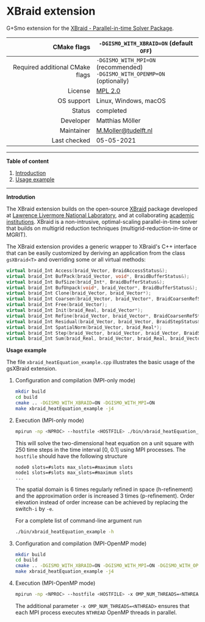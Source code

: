 # XBraid extension

G+Smo extension for the [XBraid - Parallel-in-time Solver Package](https://github.com/XBraid/xbraid).

|CMake flags|```-DGISMO_WITH_XBRAID=ON``` (default ```OFF```)|
|--:|---|
|Required additional CMake flags|```-DGISMO_WITH_MPI=ON``` (recommended)<br>```-DGISMO_WITH_OPENMP=ON``` (optionally)|
|License|[MPL 2.0](https://www.mozilla.org/en-US/MPL/2.0/)|
|OS support|Linux, Windows, macOS|
|Status|completed|
|Developer|Matthias Möller|
|Maintainer|M.Moller@tudelft.nl|
|Last checked|05-05-2021|

***
__Table of content__
1. [Introduction](#introduction)
2. [Usage example](#usage_example)
***

__Introdution__

The XBraid extension builds on the open-source
[XBraid](https://github.com/XBraid/xbraid) package developed at [
Lawrence Livermore National
Laboratory](https://computation.llnl.gov/projects/parallel-time-integration-multigrid/),
and at collaborating [academic
institutions](https://github.com/XBraid/xbraid/wiki/Team). XBraid is a
non-intrusive, optimal-scaling parallel-in-time solver that builds on
multigrid reduction techniques (multigrid-reduction-in-time or MGRIT).

The XBraid extension provides a generic wrapper to XBraid's C++
interface that can be easily customized by deriving an application
from the class `gsXBraid<T>` and overriding some or all virtual methods:

```cpp
virtual braid_Int Access(braid_Vector, BraidAccessStatus&);
virtual braid_Int BufPack(braid_Vector, void*, BraidBufferStatus&);
virtual braid_Int BufSize(braid_Int*, BraidBufferStatus&);
virtual braid_Int BufUnpack(void*, braid_Vector*, BraidBufferStatus&);
virtual braid_Int Clone(braid_Vector, braid_Vector*);
virtual braid_Int Coarsen(braid_Vector, braid_Vector*, BraidCoarsenRefStatus&);
virtual braid_Int Free(braid_Vector);
virtual braid_Int Init(braid_Real, braid_Vector*);
virtual braid_Int Refine(braid_Vector, braid_Vector*, BraidCoarsenRefStatus&);
virtual braid_Int Residual(braid_Vector, braid_Vector, BraidStepStatus&);
virtual braid_Int SpatialNorm(braid_Vector, braid_Real*);
virtual braid_Int Step(braid_Vector, braid_Vector, braid_Vector, BraidStepStatus&);
virtual braid_Int Sum(braid_Real, braid_Vector, braid_Real, braid_Vector);
```

__Usage example__

The file ```xbraid_heatEquation_example.cpp``` illustrates the basic usage of the gsXBraid extension.

1.  Configuration and compilation (MPI-only mode)
    ```bash
    mkdir build
    cd build
    cmake .. -DGISMO_WITH_XBRAID=ON -DGISMO_WITH_MPI=ON
    make xbraid_heatEquation_example -j4
    ```
2.  Execution (MPI-only mode)
    ```bash
    mpirun -np <NPROC> --hostfile <HOSTFILE> ./bin/xbraid_heatEquation_example -n 250 -r 6 -i 3
    ```

    This will solve the two-dimensional heat equation on a unit square
    with 250 time steps in the time interval [0, 0.1] using <NPROC>
    MPI processes. The `hostfile` should have the following structure
    
    ```text
    node0 slots=#slots max_slots=#maximum slots
    node1 slots=#slots max_slots=#maximum slots
    ...
    ```
    
    The spatial domain is 6 times regularly refined in space (h-refinement) 
    and the approximation order is increased 3 times (p-refinement). 
    Order elevation instead of order increase can be achieved by replacing 
    the switch`-i` by `-e`.

    For a complete list of command-line argument run
    ```bash
    ./bin/xbraid_heatEquation_example -h
    ```
    
3.  Configuration and compilation (MPI-OpenMP mode)
    ```bash
    mkdir build
    cd build
    cmake .. -DGISMO_WITH_XBRAID=ON -DGISMO_WITH_MPI=ON -DGISMO_WITH_OPENMP=ON
    make xbraid_heatEquation_example -j4
    ```
    
4.  Execution (MPI-OpenMP mode)
    ```bash
    mpirun -np <NPROC> --hostfile <HOSTFILE> -x OMP_NUM_THREADS=<NTHREAD> ./bin/xbraid_heatEquation_example -n 250 -r 6 -i 3
    ```

    The additional parameter `-x OMP_NUM_THREADS=<NTHREAD>` ensures that
    each MPI process executes `NTHREAD` OpenMP threads in parallel.
